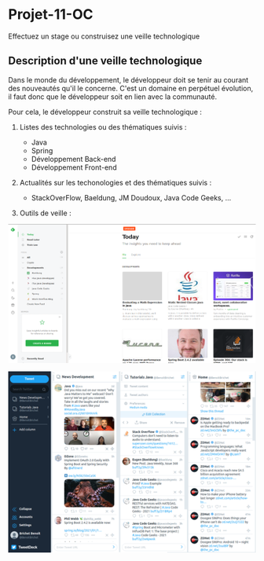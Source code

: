 # Projet-11-OC
Effectuez un stage ou construisez une veille technologique

## Description d'une veille technologique

Dans le monde du développement, le développeur doit se tenir au courant des nouveautés qu'il le concerne.
C'est un domaine en perpétuel évolution, il faut donc que le développeur soit en lien avec la communauté.

Pour cela, le développeur construit sa veille technologique : 

1. Listes des technologies ou des thématiques suivis :
    * Java
    * Spring 
    * Développement Back-end
    * Développement Front-end
    
2. Actualités sur les techonologies et des thématiques suivis :
    * StackOverFlow, Baeldung, JM Doudoux, Java Code Geeks, ...
    
3. Outils de veille :

  ![feedly](Feedly.png)
  
  ![tweetdeck](TweetDeck.png)
